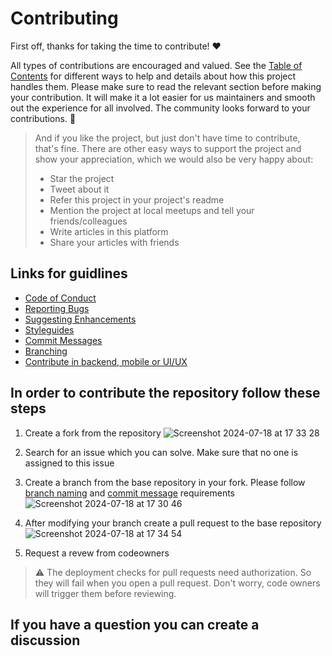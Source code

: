 # Contributing

First off, thanks for taking the time to contribute! ❤️

All types of contributions are encouraged and valued. See the [Table of Contents](#table-of-contents) for different ways to help and details about how this project handles them. Please make sure to read the relevant section before making your contribution. It will make it a lot easier for us maintainers and smooth out the experience for all involved. The community looks forward to your contributions. 🎉

> And if you like the project, but just don't have time to contribute, that's fine. There are other easy ways to support the project and show your appreciation, which we would also be very happy about:
> - Star the project
> - Tweet about it
> - Refer this project in your project's readme
> - Mention the project at local meetups and tell your friends/colleagues
> - Write articles in this platform
> - Share your articles with friends


## Links for guidlines

- [Code of Conduct](/CODE_OF_CONDUCT.md)
- [Reporting Bugs](/BUG_REPORT.md)
- [Suggesting Enhancements](/FEATURE_REQUEST.md)
- [Styleguides](/STYLEGUIDES.md)
- [Commit Messages](/COMMIT_MESSAGE.md)
- [Branching](/BRANCHING.md)
- [Contribute in backend, mobile or UI/UX](https://github.com/Juratbek/upper_frontend/discussions/1542)

## In order to contribute the repository follow these steps
1. Create a fork from the repository
![Screenshot 2024-07-18 at 17 33 28](https://github.com/user-attachments/assets/1fd8b626-7047-4e5e-bfc1-a1105f1d0685)

2. Search for an issue which you can solve. Make sure that no one is assigned to this issue

3. Create a branch from the base repository in your fork. Please follow [branch naming](/BRANCHING.md) and [commit message](/COMMIT_MESSAGE.md) requirements
 ![Screenshot 2024-07-18 at 17 30 46](https://github.com/user-attachments/assets/ac2debb2-c88a-4c7c-8072-3d7b4bcbb5a5)

5. After modifying your branch create a pull request to the base repository
![Screenshot 2024-07-18 at 17 34 54](https://github.com/user-attachments/assets/ad678791-a2b2-4cd7-bd36-0873b2e2b201)

6. Request a revew from codeowners

> ⚠️ The deployment checks for pull requests need authorization. So they will fail when you open a pull request. Don't worry, code owners will trigger them before reviewing.

## If you have a question you can create a discussion

